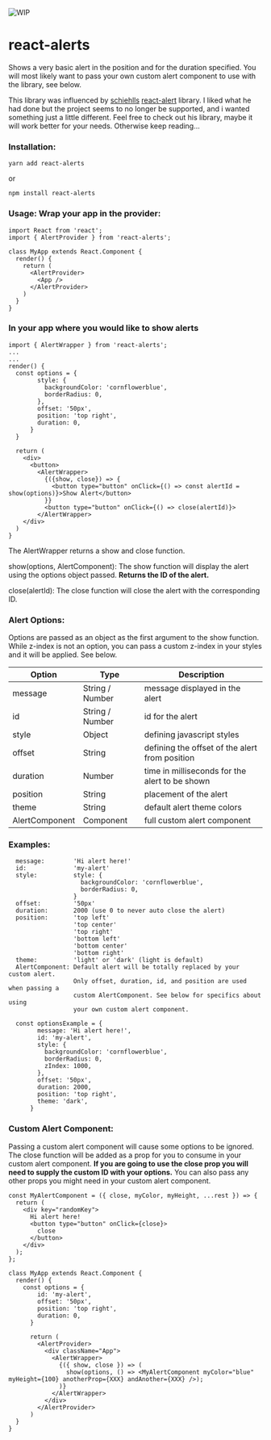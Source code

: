 ![WIP](https://img.shields.io/badge/WIP-DO%20NOT%20USE-red.svg)

# react-alerts

Shows a very basic alert in the position and for the duration specified. You
will most likely want to pass your own custom alert component to use with the
library, see below.

This library was influenced by
[schiehlls](https://github.com/schiehll/ 'schiehll')
[react-alert](https://github.com/schiehll/react-alert 'react-alert') library. I
liked what he had done but the project seems to no longer be supported, and i
wanted something just a little different. Feel free to check out his library,
maybe it will work better for your needs. Otherwise keep reading...

### Installation:

```
yarn add react-alerts
```

or

```
npm install react-alerts
```

### Usage: Wrap your app in the provider:

```
import React from 'react';
import { AlertProvider } from 'react-alerts';

class MyApp extends React.Component {
  render() {
    return (
      <AlertProvider>
        <App />
      </AlertProvider>
    )
  }
}
```

### In your app where you would like to show alerts

```
import { AlertWrapper } from 'react-alerts';
...
...
render() {
  const options = {
        style: {
          backgroundColor: 'cornflowerblue',
          borderRadius: 0,
        },
        offset: '50px',
        position: 'top right',
        duration: 0,
      }
  }

  return (
    <div>
      <button>
        <AlertWrapper>
          {({show, close}) => {
            <button type="button" onClick={() => const alertId = show(options)}>Show Alert</button>
          }}
          <button type="button" onClick={() => close(alertId)}>
        </AlertWrapper>
    </div>
  )
}
```

The AlertWrapper returns a show and close function.

show(options, AlertComponent): The show function will display the alert using
the options object passed. **Returns the ID of the alert.**

close(alertId): The close function will close the alert with the corresponding
ID.

### Alert Options:

Options are passed as an object as the first argument to the show function.
While z-index is not an option, you can pass a custom z-index in your styles and
it will be applied. See below.

| Option         | Type            | Description                                    |
| -------------- | --------------- | ---------------------------------------------- |
| message        | String / Number | message displayed in the alert                 |
| id             | String / Number | id for the alert                               |
| style          | Object          | defining javascript styles                     |
| offset         | String          | defining the offset of the alert from position |
| duration       | Number          | time in milliseconds for the alert to be shown |
| position       | String          | placement of the alert                         |
| theme          | String          | default alert theme colors                     |
| AlertComponent | Component       | full custom alert component                    |

### Examples:

```
  message:        'Hi alert here!'
  id:             'my-alert'
  style:          style: {
                    backgroundColor: 'cornflowerblue',
                    borderRadius: 0,
                  }
  offset:         '50px'
  duration:       2000 (use 0 to never auto close the alert)
  position:       'top left'
                  'top center'
                  'top right'
                  'bottom left'
                  'bottom center'
                  'bottom right'
  theme:          'light' or 'dark' (light is default)
  AlertComponent: Default alert will be totally replaced by your custom alert.
                  Only offset, duration, id, and position are used when passing a
                  custom AlertComponent. See below for specifics about using
                  your own custom alert component.

  const optionsExample = {
        message: 'Hi alert here!',
        id: 'my-alert',
        style: {
          backgroundColor: 'cornflowerblue',
          borderRadius: 0,
          zIndex: 1000,
        },
        offset: '50px',
        duration: 2000,
        position: 'top right',
        theme: 'dark',
      }
```

### Custom Alert Component:

Passing a custom alert component will cause some options to be ignored. The
close function will be added as a prop for you to consume in your custom alert
component. **If you are going to use the close prop you will need to supply the
custom ID with your options.** You can also pass any other props you might need
in your custom alert component.

```
const MyAlertComponent = ({ close, myColor, myHeight, ...rest }) => {
  return (
    <div key="randomKey">
      Hi alert here!
      <button type="button" onClick={close}>
        close
      </button>
    </div>
  );
};

class MyApp extends React.Component {
  render() {
    const options = {
        id: 'my-alert',
        offset: '50px',
        position: 'top right',
        duration: 0,
      }

      return (
        <AlertProvider>
          <div className="App">
            <AlertWrapper>
              {({ show, close }) => (
                show(options, () => <MyAlertComponent myColor="blue" myHeight={100} anotherProp={XXX} andAnother={XXX} />);
              )}
            </AlertWrapper>
          </div>
        </AlertProvider>
      )
  }
}
```
